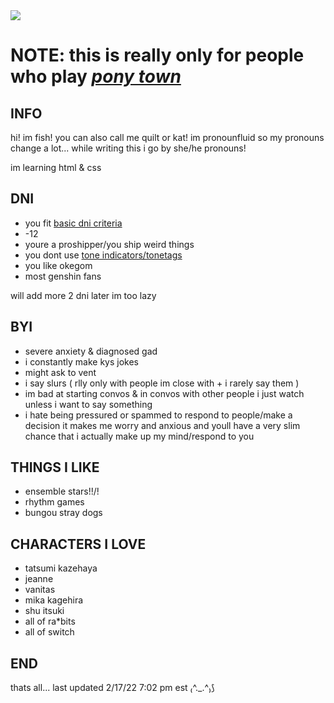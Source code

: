 <img src="https://static.wikia.nocookie.net/ensemble-stars/images/3/3b/%28Smiling_Noble%29_Hiyori_Tomoe_CG2.png/revision/latest/scale-to-width-down/1000?cb=20200422115339">
<h1> NOTE: this is really only for people who play <a href="https://pony.town/"> <i>pony town</i> </a>
<h2> INFO </h2>

hi! im fish! you can also call me quilt or kat!
im pronounfluid so my pronouns change a lot... while writing this i go by she/he pronouns!

im learning html & css

<h2> DNI </h2>
<ul>
  <li>you fit <a href="https://basicdni.carrd.co/"> basic dni criteria </a>
  <li>-12
  <li>youre a proshipper/you ship weird things
  <li>you dont use <a href="https://tonetags.carrd.co/"> tone indicators/tonetags </a>
  <li>you like okegom
  <li>most genshin fans
 </ul>
  <text>will add more 2 dni later im too lazy
<h2> BYI </h2>
<ul>
  <li> severe anxiety & diagnosed gad
  <li> i constantly make kys jokes
  <li> might ask to vent
  <li> i say slurs ( rlly only with people im close with + i rarely say them )
  <li> im bad at starting convos & in convos with other people i just watch unless i want to say something
  <li> i hate being pressured or spammed to respond to people/make a decision it makes me worry and anxious and youll have a very slim chance that i actually make up my mind/respond to you
 </ul>
<h2> THINGS I LIKE </h2>
<ul>
  <li> ensemble stars!!/!
  <li> rhythm games
  <li> bungou stray dogs
</ul>
<h2> CHARACTERS I LOVE </h2>
<ul>
  <li> tatsumi kazehaya
  <li> jeanne
  <li> vanitas
  <li> mika kagehira
  <li> shu itsuki
  <li> all of ra*bits
  <li> all of switch
</ul>
<h2> END </h2>
<p>thats all... last updated 2/17/22 7:02 pm est ₍^._.^₎⟆</p>
<!---
knittingfish/knittingfish is a ✨ special ✨ repository because its `README.md` (this file) appears on your GitHub profile.
You can click the Preview link to take a look at your changes.
--->
